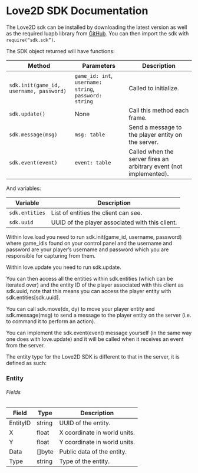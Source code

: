 # Love2D SDK Documentation

The Love2D sdk can be installed by downloading the latest version as well as the required luapb library from [GitHub](https://github.com/planetary-processing/). You can then import the sdk with `require(“sdk.sdk”)`.

The SDK object returned will have functions:

| Method                                  | Parameters                                             | Description                                                       |
| --------------------------------------- | ------------------------------------------------------ | ----------------------------------------------------------------- |
| `sdk.init(game_id, username, password)` | `game_id: int`, `username: string`, `password: string` | Called to initialize.                                             |
| `sdk.update()`                          | None                                                   | Call this method each frame.                                      |
| `sdk.message(msg)`                      | `msg: table`                                           | Send a message to the player entity on the server.                |
| `sdk.event(event)`                      | `event: table`                                         | Called when the server fires an arbitrary event (not implemented).|

And variables:

| Variable       | Description                                     |
| -------------- | ----------------------------------------------- |
| `sdk.entities` | List of entities the client can see.            |
| `sdk.uuid`     | UUID of the player associated with this client. |

Within love.load you need to run sdk.init(game_id, username, password) where game_idis found on your control panel and the username and password are your player’s username and password which you are responsible for capturing from them.

Within love.update you need to run sdk.update.

You can then access all the entities within sdk.entities (which can be iterated over) and the entity ID of the player associated with this client as sdk.uuid, note that this means you can access the player entity with sdk.entities[sdk.uuid].

You can call sdk.move(dx, dy) to move your player entity and sdk.message(msg) to send a message to the player entity on the server (i.e. to command it to perform an action).

You can implement the sdk.event(event) message yourself (in the same way one does with love.update) and it will be called when it receives an event from the server.

The entity type for the Love2D SDK is different to that in the server, it is defined as such:

### Entity

###### Fields

| Field    | Type   | Description                  |
| -------- | ------ | ---------------------------- |
| EntityID | string | UUID of the entity.          |
| X        | float  | X coordinate in world units. |
| Y        | float  | Y coordinate in world units. |
| Data     | []byte | Public data of the entity.   |
| Type     | string | Type of the entity.          |
